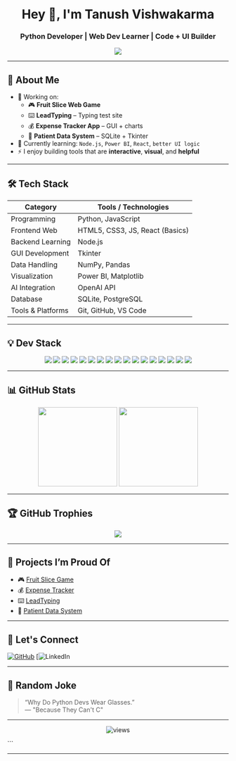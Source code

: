 <h1 align="center">Hey 👋, I'm Tanush Vishwakarma</h1>
<h3 align="center">Python Developer | Web Dev Learner | Code + UI Builder</h3>

<p align="center">
  <img src="https://readme-typing-svg.herokuapp.com?font=Fira+Code&duration=3000&pause=1000&color=00F7FF&center=true&vCenter=true&width=450&lines=Building+cool+tools+with+Python+%26+Web;Exploring+Node.js+%26+Power+BI;Welcome+to+my+GitHub!" />
</p>

---

## 🧠 About Me

- 🔭 Working on:  
  - 🎮 **Fruit Slice Web Game**  
  - ⌨️ **LeadTyping** – Typing test site    
  - 💰 **Expense Tracker App** – GUI + charts  
  - 🏥 **Patient Data System** – SQLite + Tkinter  
- 🌱 Currently learning: `Node.js`, `Power BI`, `React`, `better UI logic`
- ⚡ I enjoy building tools that are **interactive**, **visual**, and **helpful**

---

## 🛠️ Tech Stack

| Category            | Tools / Technologies |
|---------------------|----------------------|
| Programming         | Python, JavaScript |
| Frontend Web        | HTML5, CSS3, JS, React (Basics) |
| Backend Learning    | Node.js |
| GUI Development     | Tkinter |
| Data Handling       | NumPy, Pandas |
| Visualization       | Power BI, Matplotlib |
| AI Integration      | OpenAI API |
| Database            | SQLite, PostgreSQL |
| Tools & Platforms   | Git, GitHub, VS Code |

---

## 💡 Dev Stack 

<p align="center">
  <img src="https://img.shields.io/badge/Python-3776AB?logo=python&logoColor=white&style=for-the-badge" />
  <img src="https://img.shields.io/badge/Node.js-339933?logo=node.js&logoColor=white&style=for-the-badge" />
  <img src="https://img.shields.io/badge/JavaScript-F7DF1E?logo=javascript&logoColor=black&style=for-the-badge" />
  <img src="https://img.shields.io/badge/React-20232A?logo=react&logoColor=61DAFB&style=for-the-badge" />
  <img src="https://img.shields.io/badge/HTML5-E34F26?logo=html5&logoColor=white&style=for-the-badge" />
  <img src="https://img.shields.io/badge/CSS3-1572B6?logo=css3&logoColor=white&style=for-the-badge" />
  <img src="https://img.shields.io/badge/Tkinter-003B57?style=for-the-badge&logo=python&logoColor=white" />
  <img src="https://img.shields.io/badge/NumPy-013243?logo=numpy&logoColor=white&style=for-the-badge" />
  <img src="https://img.shields.io/badge/Pandas-150458?logo=pandas&logoColor=white&style=for-the-badge" />
  <img src="https://img.shields.io/badge/Matplotlib-11557C?logo=plotly&logoColor=white&style=for-the-badge" />
  <img src="https://img.shields.io/badge/SQLite-003B57?logo=sqlite&logoColor=white&style=for-the-badge" />
  <img src="https://img.shields.io/badge/PostgreSQL-336791?logo=postgresql&logoColor=white&style=for-the-badge" />
  <img src="https://img.shields.io/badge/Git-F05032?logo=git&logoColor=white&style=for-the-badge" />
  <img src="https://img.shields.io/badge/GitHub-181717?logo=github&logoColor=white&style=for-the-badge" />
  <img src="https://img.shields.io/badge/VS%20Code-007ACC?logo=visualstudiocode&logoColor=white&style=for-the-badge" />
  <img src="https://img.shields.io/badge/Power%20BI-F2C811?logo=powerbi&logoColor=black&style=for-the-badge" />
  <img src="https://img.shields.io/badge/OpenAI-API-blueviolet?logo=openai&logoColor=white&style=for-the-badge" />
</p>


---

## 📊 GitHub Stats

<p align="center">
  <img src="https://github-readme-stats.vercel.app/api?username=TANUSH-afk052&show_icons=true&theme=radical" height="180" />
  <img src="https://github-readme-streak-stats.herokuapp.com?user=TANUSH-afk052&theme=radical" height="180" />
</p>

---

## 🏆 GitHub Trophies

<p align="center">
  <img src="https://github-profile-trophy.vercel.app/?username=TANUSH-afk052&theme=onedark&no-frame=true&row=1" />
</p>

---

## 🚀 Projects I’m Proud Of

- 🎮 [Fruit Slice Game](https://github.com/TANUSH-afk052/fruit-slicing-game)
- 💰 [Expense Tracker](https://github.com/TANUSH-afk052/expense-tracker)
- ⌨️ [LeadTyping](https://github.com/TANUSH-afk052/LeadTyping)
- 🏥 [Patient Data System](https://github.com/TANUSH-afk052/patient-data-system)

---

## 🔗 Let's Connect

[![GitHub](https://img.shields.io/badge/-GitHub-181717?style=for-the-badge&logo=github&logoColor=white)](https://github.com/TANUSH-afk052)
[![LinkedIn](Later)

---

## 💬 Random Joke

> “Why Do Python Devs Wear Glasses.”  
> — "Because They Can't C"

---

<p align="center">
  <img src="https://komarev.com/ghpvc/?username=TANUSH-afk052&label=Profile+Views&color=blue" alt="views" />
</p>
```

---

